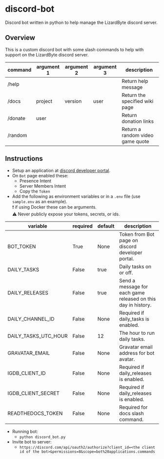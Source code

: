 # discord-bot
Discord bot written in python to help manage the LizardByte discord server.


## Overview
This is a custom discord bot with some slash commands to help with support on the LizardByte discord server.

| command | argument 1 | argument 2 | argument 3 | description                      |
|---------|------------|------------|------------|----------------------------------|
| /help   |            |            |            | Return help message              |
| /docs   | project    | version    | user       | Return the specified wiki page   |
| /donate | user       |            |            | Return donation links            |
| /random |            |            |            | Return a random video game quote |


## Instructions
* Setup an application at [discord developer portal](https://discord.com/developers/applications).
* On `Bot` page enabled these:
  * Presence Intent
  * Server Members Intent
  * Copy the `Token`
* Add the following as environment variables or in a `.env` file (use `sample.env` as an example).  
  :exclamation: if using Docker these can be arguments.  
  :warning: Never publicly expose your tokens, secrets, or ids.  

| variable             | required | default | description                                                   |
|----------------------|----------|---------|---------------------------------------------------------------|
| BOT_TOKEN            | True     | None    | Token from Bot page on discord developer portal.              |
| DAILY_TASKS          | False    | true    | Daily tasks on or off.                                        |
| DAILY_RELEASES       | False    | true    | Send a message for each game released on this day in history. |
| DAILY_CHANNEL_ID     | False    | None    | Required if daily_tasks is enabled.                           |
| DAILY_TASKS_UTC_HOUR | False    | 12      | The hour to run daily tasks.                                  |
| GRAVATAR_EMAIL       | False    | None    | Gravatar email address for bot avatar.                        |
| IGDB_CLIENT_ID       | False    | None    | Required if daily_releases is enabled.                        |
| IGDB_CLIENT_SECRET   | False    | None    | Required if daily_releases is enabled.                        |
| READTHEDOCS_TOKEN    | False    | None    | Required for docs slash command.                              |

* Running bot:
  * `python discord_bot.py`
* Invite bot to server:
  * `https://discord.com/api/oauth2/authorize?client_id=<the client id of the bot>&permissions=8&scope=bot%20applications.commands`
